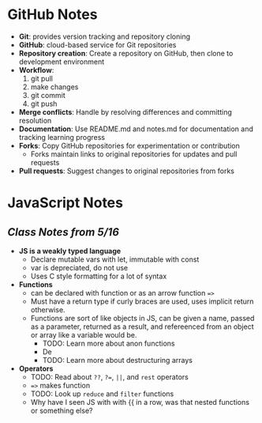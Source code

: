 # GitHub Notes

- **Git**: provides version tracking and repository cloning
- **GitHub**: cloud-based service for Git repositories
- **Repository creation**: Create a repository on GitHub, then clone to development environment
- **Workflow**: 
    1. git pull
    2. make changes
    3. git commit
    4. git push
- **Merge conflicts**: Handle by resolving differences and committing resolution
- **Documentation**: Use README.md and notes.md for documentation and tracking learning progress
- **Forks**: Copy GitHub repositories for experimentation or contribution
    - Forks maintain links to original repositories for updates and pull requests
- **Pull requests**: Suggest changes to original repositories from forks

# JavaScript Notes 
## _Class Notes from 5/16_
- **JS is a weakly typed language**
  - Declare mutable vars with let, immutable with const
  - var is depreciated, do not use
  - Uses C style formatting for a lot of syntax
- **Functions**
  - can be declared with function or as an arrow function `````=>`````
  - Must have a return type if curly braces are used, uses implicit return otherwise.
  - Functions are sort of like objects in JS, can be given a name, passed as a parameter, returned as a result, and refereenced from an object or array like a variable would be.
      - TODO: Learn more about anon functions
      - De
      - TODO: Learn more about destructuring arrays
- **Operators**
  - TODO: Read about ```??```, ```?=```, ```||```, and ```rest``` operators
  - ```=>``` makes function
  - TODO: Look up ```reduce``` and ```filter``` functions
  - Why have I seen JS with with {{ in a row, was that nested functions or something else?